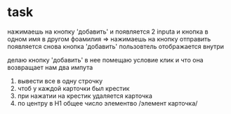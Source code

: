 # task

нажимаешь на кнопку 'добавить' и появляется 2 inputa и кнопка
в одном имя в другом фоамилия => нажимаешь на кнопку отправить
появляется снова кнопка 'добавить'
пользовтель отображается внутри <div>

делаю кнопку 'добавить'
в нее помещаю условие клик и что она возвращает нам два импута

1. вывести все в одну строчку
2. чтоб у каждой карточки был крестик
3. при нажатии на крестик удаляется карточка
4. по центру в H1 общее число элементво /элемент карточка/
